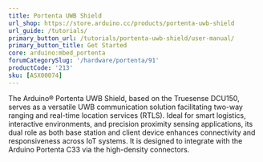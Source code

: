 ```yaml
---
title: Portenta UWB Shield
url_shop: https://store.arduino.cc/products/portenta-uwb-shield
url_guide: /tutorials/
primary_button_url: /tutorials/portenta-uwb-shield/user-manual/
primary_button_title: Get Started
core: arduino:mbed_portenta
forumCategorySlug: '/hardware/portenta/91'
productCode: '213'
sku: [ASX00074]
---
```


The Arduino® Portenta UWB Shield, based on the Truesense DCU150, serves as a versatile UWB communication solution facilitating two-way ranging and real-time location services (RTLS). Ideal for smart logistics, interactive environments, and precision proximity sensing applications, its dual role as both base station and client device enhances connectivity and responsiveness across IoT systems. It is designed to integrate with the Arduino Portenta C33 via the high-density connectors.